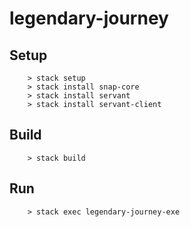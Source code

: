 # legendary-journey

## Setup

```
    > stack setup
    > stack install snap-core
    > stack install servant
    > stack install servant-client
```

## Build

```
    > stack build
```

## Run

```
    > stack exec legendary-journey-exe
```
